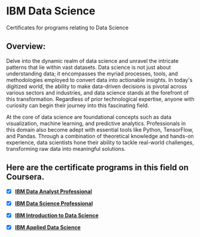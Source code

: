 # IBM Data Science
Certificates for programs relating to Data Science

## Overview:
Delve into the dynamic realm of data science and unravel the intricate patterns that lie within vast datasets. Data science is not just about understanding data; it encompasses the myriad processes, tools, and methodologies employed to convert data into actionable insights. In today's digitized world, the ability to make data-driven decisions is pivotal across various sectors and industries, and data science stands at the forefront of this transformation. Regardless of prior technological expertise, anyone with curiosity can begin their journey into this fascinating field.

At the core of data science are foundational concepts such as data visualization, machine learning, and predictive analytics. Professionals in this domain also become adept with essential tools like Python, TensorFlow, and Pandas. Through a combination of theoretical knowledge and hands-on experience, data scientists hone their ability to tackle real-world challenges, transforming raw data into meaningful solutions.

## Here are the certificate programs in this field on Coursera.

- [x] [__IBM Data Analyst Professional__](https://github.com/James-E-Porter/IBM_Data_Science/blob/43dca40451f2824cbbbb22c11554052bf6e86c61/IBM_Data_Analyst_Professional/README.md)

- [x] [__IBM Data Science Professional__](https://github.com/James-E-Porter/IBM_Data_Science/blob/43dca40451f2824cbbbb22c11554052bf6e86c61/IBM_Data_Science_Professional/README.md)


- [x] [__IBM Introduction to Data Science__](https://github.com/James-E-Porter/IBM_Data_Science/blob/43dca40451f2824cbbbb22c11554052bf6e86c61/IBM_Intro_to_Data_Science/README.md)


- [x] [__IBM Applied Data Science__](https://github.com/James-E-Porter/IBM_Data_Science/blob/43dca40451f2824cbbbb22c11554052bf6e86c61/IBM_Applied_Data_Science/README.md)
